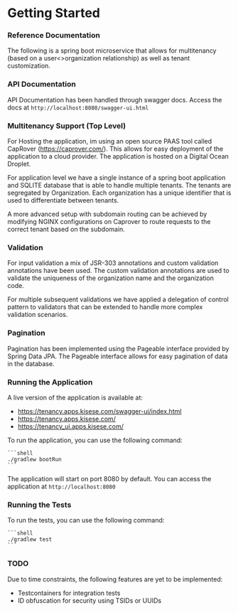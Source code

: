 # Getting Started

### Reference Documentation

The following is a spring boot microservice that allows for multitenancy (based on a user<>organization relationship) as
well as tenant customization.

### API Documentation

API Documentation has been handled through swagger docs. Access the docs at `http://localhost:8080/swagger-ui.html`

### Multitenancy Support (Top Level)
For Hosting the application, im using an open source PAAS tool called CapRover (https://caprover.com/). This allows for easy deployment of the
application to a cloud provider. The application is hosted on a Digital Ocean Droplet.

For application level we have a single instance of a spring boot application and SQLITE database that is able to handle multiple tenants. The tenants are segregated by Organization. Each organization has a unique identifier that is used to differentiate between tenants.

A more advanced setup with subdomain routing can be achieved by modifying NGINX configurations on Caprover to route requests to the correct tenant based on the subdomain.

### Validation

For input validation a mix of JSR-303 annotations and custom validation annotations have been used. The custom validation annotations are used to validate the uniqueness of the organization name and the organization code.

For multiple subsequent validations we have applied a delegation of control pattern to validators that can be extended to handle more complex validation scenarios.

### Pagination

Pagination has been implemented using the Pageable interface provided by Spring Data JPA. The Pageable interface allows for easy pagination of data in the database.

### Running the Application

A live version of the application is available at:

- https://tenancy.apps.kisese.com/swagger-ui/index.html
- https://tenancy.apps.kisese.com/
- https://tenancy_ui.apps.kisese.com/

To run the application, you can use the following command:

    ```shell
    ./gradlew bootRun
    ```

The application will start on port 8080 by default. You can access the application at `http://localhost:8080`

### Running the Tests

To run the tests, you can use the following command:

    ```shell
    ./gradlew test
    ```

### TODO

Due to time constraints, the following features are yet to be implemented:
- Testcontainers for integration tests
- ID obfuscation for security using TSIDs or UUIDs